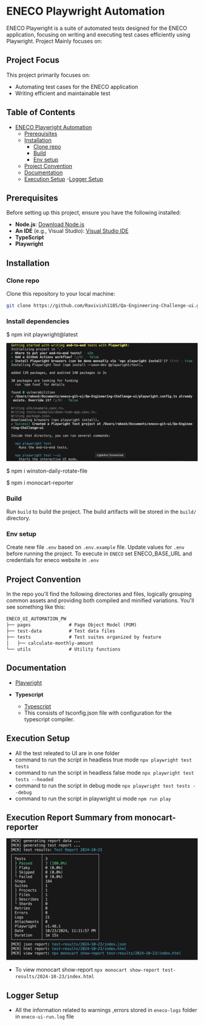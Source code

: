 # ENECO Playwright Automation

ENECO Playwright is a suite of automated tests designed for the ENECO application, focusing on writing and executing test cases efficiently using Playwright.
Project Mainly focuses on:

## Project Focus
This project primarily focuses on:
  - Automating test cases for the ENECO application
  - Writing efficient and maintainable test 

## Table of Contents

- [ENECO Playwright Automation](#eneco-playwright-automation)
  - [Prerequisites](#prerequisites)
  - [Installation](#installation)
    - [Clone repo](#clone-repo)
    - [Build](#build)
    - [Env setup](#env-setup)
  - [Project Convention](#project-convention)
  - [Documentation](#documentation)
  - [Execution Setup](#execution-setup)
  -[Logger Setup](#logger-setup)

 ## Prerequisites
 
Before setting up this project, ensure you have the following installed:

- **Node.js**: [Download Node.js](https://nodejs.org/en/download/prebuilt-installer)
- **An IDE** (e.g., Visual Studio): [Visual Studio IDE](https://visualstudio.microsoft.com/)
- **TypeScript**
- **Playwright**

## Installation

### Clone repo

Clone this repository to your local machine:

```bash
git clone https://github.com/Ravivish1185/Qa-Engineering-Challenge-ui.git
```
### Install dependencies

$ npm init playwright@latest

![Alt text](guide-playwright-install-image.png)

$ npm i winston-daily-rotate-file

$ npm i monocart-reporter

### Build

Run `build` to build the project. The build artifacts will be stored in the `build/` directory.

### Env setup

Create new file `.env` based on `.env.example` file. Update values for `.env` before running the project. 
To execute in `ENECO` set ENECO_BASE_URL and credentials for eneco website in `.env`


## Project Convention

In the repo you'll find the following directories and files, logically grouping common assets and providing both compiled and minified variations. You'll see something like this:

```
ENECO_UI_AUTOMATION_PW
├── pages              # Page Object Model (POM)
├── test-data          # Test data files
├── tests              # Test suites organized by feature
│   ├── calculate-monthly-amount
└── utils              # Utility functions
```


## Documentation

- [Playwright](https://playwright.dev)

- **Typescript**
  - [Typescript](https://www.typescriptlang.org/docs/)
  - This consists of tsconfig.json file with configuration for the typescript compiler.

## Execution Setup 
 - All the test releated to UI are in one folder 
 - command to run the script in headless true mode `npx playwright test tests` 
 - command to run the script in headless false mode `npx playwright test tests --headed`
 - command to run the script in debug mode `npx playwright test tests --debug`
 - command to run the script in playwright ui mode `npm run play`

 ## Execution Report Summary from monocart-reporter
![Alt text](execution-test-report.png) 
- To view monocart show-report
`npx monocart show-report test-results/2024-10-23/index.html`

 ## Logger Setup 
 - All the information related to warnings ,errors stored in `eneco-logs` folder in `eneco-ui-run.log` file 
 
